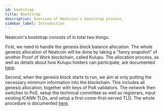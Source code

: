 ```yaml
---
id: bootstrap
title: Bootstrap
description: Overview of Neatcoin's bootstrap process.
sidebar_label: Introduction
---
```


Neatcoin's bootstrap consists of in total two things.

First, we need to handle the genesis block balance allocation. The whole genesis
allocation of Neatcoin will be done by taking a "fancy snapshot" of another
Proof of Work blockchain, called Kulupu. The allocation process, as well as details
about how Kulupu holders can participate, are documented
[here](bootstrap/allocation.md).

Second, when the genesis block starts to run, we aim at only putting the
necessary minimum information into the blockchain. This includes all genesis
allocation, together with keys of PoA validators. The network then switches to
PoS, setup the technical committee as well as registrars, input existing ICANN
TLDs, and setup a first-come-first-served TLD. The whole procedure is documented
[here](bootstrap/procedure.md).